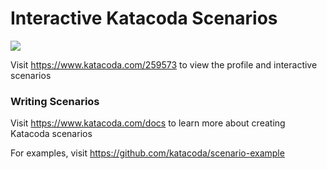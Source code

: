 # Interactive Katacoda Scenarios

[![](http://shields.katacoda.com/katacoda/259573/count.svg)](https://www.katacoda.com/259573 "Get your profile on Katacoda.com")

Visit https://www.katacoda.com/259573 to view the profile and interactive scenarios

### Writing Scenarios
Visit https://www.katacoda.com/docs to learn more about creating Katacoda scenarios

For examples, visit https://github.com/katacoda/scenario-example

